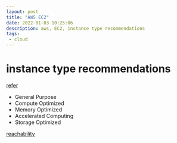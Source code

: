 ```yaml
---
layout: post
title: "AWS EC2"
date: 2022-01-03 10:25:06
description: aws, EC2, instance type recommendations
tags:
 - cloud
---
```


# instance type recommendations
[refer](https://www.densify.com/resources/ec2-instance-types)

- General Purpose
- Compute Optimized
- Memory Optimized
- Accelerated Computing
- Storage Optimized

[reachability](http://ec2-reachability.amazonaws.com)
